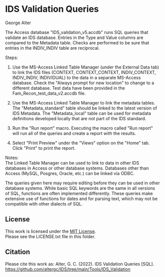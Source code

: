 # IDS Validation Queries
George Alter

The Access database "IDS_validation_v5.accdb" runs SQL queries that validate an IDS database.  Entries in the Type and Value columns are compared to the Metadata table.  Checks are performed to be sure that entries in the INDIV_INDIV table are reciprocal.    
   
Steps:
1. Use the MS-Access Linked Table Manager (under the External Data tab) to link the IDS files (CONTEXT, CONTEXT_CONTEXT, INDIV_CONTEXT, INDIV_INDIV, INDIVIDUAL) to the data in a separate MS-Access database. Check the "Always prompt for new location" to change to a different database.  Test data have been provided in the Fam_Recon_test_data_v2.accdb file.     
        
2. Use the MS-Access Linked Table Manager to link the metadata tables.     
The "Metadata_standard" table should be linked to the latest version of IDS Metadata.   The "Metadata_local" table can be used for metadata definitions developed locally that are not part of the IDS standard. 
       
3. Run the "Run report" macro.  Executing the macro called "Run report" will run all of the queries and create a report with the results.    
   
4. Select "Print Preview" under the "Views" option on the "Home" tab.  Click "Print" to print the report.   
         
Notes:      
The Linked Table Manager can be used to link to data in other IDS databases in Access or other database systems.   Databases other than Access (MySQL, Posgres, Oracle, etc.) can be linked via ODBC.   
   
The queries given here may require editing before they can be used in other database systems.  While basic SQL keywords are the same in all versions of SQL, functions are often implemented differently.  These queries make extensive use of functions for dates and for parsing text, which may not be compatible with other dialects of SQL.   
   
## License    
This work is licensed under the [MIT License](https://opensource.org/licenses/MIT).    
Please see the LICENSE.txt file in this folder.    
    
## Citation	 
Please cite this work as:
Alter, G. C. (2022). IDS Validation Queries [SQL]. https://github.com/altergc/IDS/tree/main/Tools/IDS_Validation


